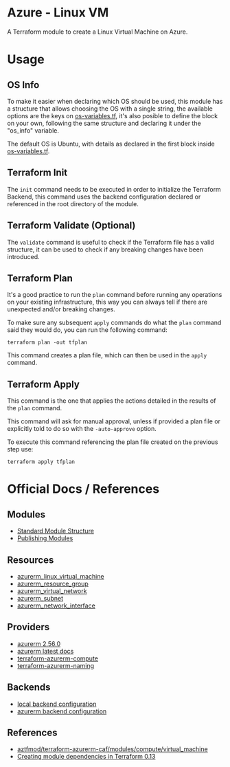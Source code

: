 # Azure - Linux VM

A Terraform module to create a Linux Virtual Machine on Azure.

# Usage

## OS Info

To make it easier when declaring which OS should be used, this module has a structure that allows choosing the OS with a single string, the available options are the keys on [os-variables.tf](os-variables.tf), it's also posible to define the block on your own, following the same structure and declaring it under the "os_info" variable.

The default OS is Ubuntu, with details as declared in the first block inside [os-variables.tf](os-variables.tf).

## Terraform Init

The <code>init</code> command needs to be executed in order to initialize the Terraform Backend, this command uses the backend configuration declared or referenced in the root directory of the module.

## Terraform Validate (Optional)

The <code>validate</code> command is useful to check if the Terraform file has a valid structure, it can be used to check if any breaking changes have been introduced.

## Terraform Plan

It's a good practice to run the <code>plan</code> command before running any operations on your existing infrastructure, this way you can always tell if there are unexpected and/or breaking changes.

To make sure any subsequent <code>apply</code> commands do what the <code>plan</code> command said they would do, you can run the following command: 

<code>terraform plan -out tfplan</code>

This command creates a plan file, which can then be used in the <code>apply</code> command.

## Terraform Apply

This command is the one that applies the actions detailed in the results of the <code>plan</code> command.

This command will ask for manual approval, unless if provided a plan file or explicitly told to do so with the <code>-auto-approve</code> option.

To execute this command referencing the plan file created on the previous step use: 

<code>terraform apply tfplan</code>

# Official Docs / References

## Modules

- [Standard Module Structure](https://www.terraform.io/docs/language/modules/develop/structure.html)
- [Publishing Modules](https://www.terraform.io/docs/registry/modules/publish.html)

## Resources

- [azurerm_linux_virtual_machine](https://registry.terraform.io/providers/hashicorp/azurerm/latest/docs/resources/linux_virtual_machine)
- [azurerm_resource_group](https://registry.terraform.io/providers/hashicorp/azurerm/latest/docs/resources/resource_group)
- [azurerm_virtual_network](https://registry.terraform.io/providers/hashicorp/azurerm/latest/docs/resources/virtual_network)
- [azurerm_subnet](https://registry.terraform.io/providers/hashicorp/azurerm/latest/docs/resources/subnet)
- [azurerm_network_interface](https://registry.terraform.io/providers/hashicorp/azurerm/latest/docs/resources/network_interface)

## Providers

- [azurerm 2.56.0](https://registry.terraform.io/providers/hashicorp/azurerm/2.56.0)
- [azurerm latest docs](https://registry.terraform.io/providers/hashicorp/azurerm/latest/docs)
- [terraform-azurerm-compute](https://github.com/Azure/terraform-azurerm-compute)
- [terraform-azurerm-naming](https://github.com/Azure/terraform-azurerm-naming)

## Backends

- [local backend configuration](https://www.terraform.io/docs/language/settings/backends/local.html)
- [azurerm backend configuration](terraform.io/docs/language/settings/backends/azurerm.html)

## References
- [aztfmod/terraform-azurerm-caf/modules/compute/virtual_machine](https://github.com/aztfmod/terraform-azurerm-caf/tree/5.3.2/modules/compute/virtual_machine)
- [Creating module dependencies in Terraform 0.13](https://medium.com/hashicorp-engineering/creating-module-dependencies-in-terraform-0-13-4322702dac4a)
